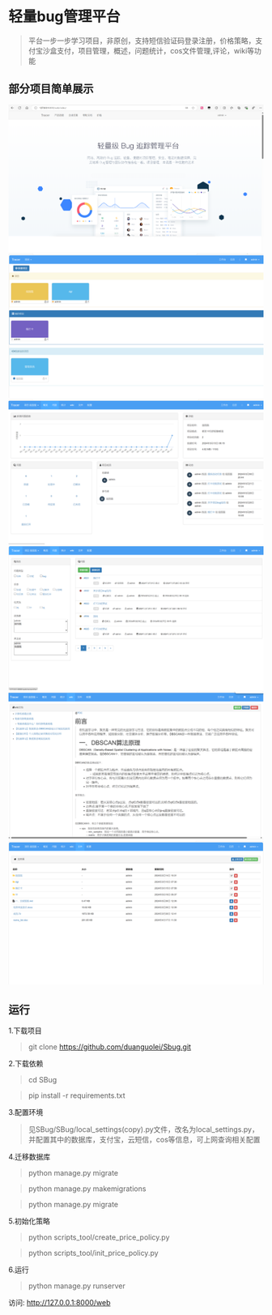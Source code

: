 # 轻量bug管理平台
> 平台一步一步学习项目，非原创，支持短信验证码登录注册，价格策略，支付宝沙盒支付，项目管理，概述，问题统计，cos文件管理,评论，wiki等功能


## 部分项目简单展示
![image-20240617160859083](./images/img_0.png)
![img_1.png](./images/img_1.png)
![img_2.png](./images/img_2.png)
![img_3.png](./images/img_3.png)
![img_4.png](./images/img_4.png)
![img_5.png](./images/img_5.png)

## 运行
1.下载项目
> git clone https://github.com/duanguolei/Sbug.git

2.下载依赖
> cd SBug

> pip install -r requirements.txt

3.配置环境
> 见SBug/SBug/local_settings(copy).py文件，改名为local_settings.py，
> 并配置其中的数据库，支付宝，云短信，cos等信息，可上网查询相关配置

4.迁移数据库
> python manage.py migrate

> python manage.py makemigrations

> python manage.py migrate

5.初始化策略
> python scripts_tool/create_price_policy.py

> python scripts_tool/init_price_policy.py

6.运行


> python manage.py runserver

访问: http://127.0.0.1:8000/web
